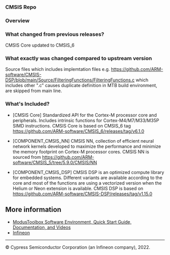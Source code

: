 ### CMSIS Repo

### Overview

### What changed from previous releases?
CMSIS Core updated to CMSIS_6

###  What exactly was changed compared to upstream version
Source files which includes implemtation files e.g. https://github.com/ARM-software/CMSIS-DSP/blob/main/Source/FilteringFunctions/FilteringFunctions.c which includes other ".c" causes duplicate definition in MTB build environment, are skipped from main line. 


### What's Included?
* [CMSIS Core]
 Standardized API for the Cortex-M processor core and peripherals.
 Includes intrinsic functions for Cortex-M4/M7/M33/M35P SIMD instructions.
  CMSIS Core is based on CMSIS_6 tag https://github.com/ARM-software/CMSIS_6/releases/tag/v6.1.0

* [COMPONENT_CMSIS_NN]
 CMSIS NN, collection of efficient neural network kernels developed to maximize the
  performance and minimize the memory footprint on Cortex-M processor cores.
 CMSIS NN is sourced from https://github.com/ARM-software/CMSIS_5/tree/5.9.0/CMSIS/NN
* [COMPONENT_CMSIS_DSP]
 CMSIS DSP is an optimized compute library for embedded systems. Different variants are
  available according to the core and most of the functions are using a vectorized version
  when the Helium or Neon extension is available.
  CMSIS DSP is based on https://github.com/ARM-software/CMSIS-DSP/releases/tag/v1.15.0
## More information

* [ModusToolbox Software Environment, Quick Start Guide, Documentation, and Videos](https://www.infineon.com/cms/en/design-support/tools/sdk/modustoolbox-software/)
* [Infineon](http://www.infineon.com)

---
© Cypress Semiconductor Corporation (an Infineon company), 2022.